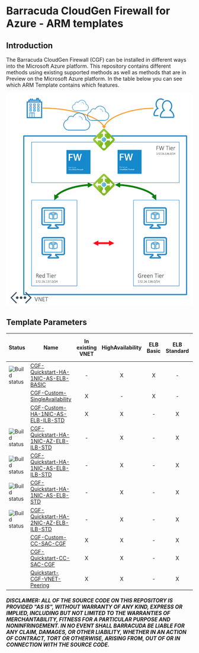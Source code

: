 # Barracuda CloudGen Firewall for Azure - ARM templates

## Introduction

The Barracuda CloudGen Firewall (CGF) can be installed in different ways into the Microsoft Azure platform. This repository contains different methods using existing supported methods as well as methods that are in Preview on the Microsoft Azure platform. In the table below you can see which ARM Template contains which features.

![Network diagram](CGF-Quickstart-HA-1NIC-AS-ELB-ILB-STD/images/cgf-ha-1nic-elb-ilb.png)

## Template Parameters
| Status | Name | In existing VNET | HighAvailability | ELB Basic | ELB Standard | ILB with HA Ports | Availability Zones | 1 NIC | 2 NIC 
|---|---|:---:|:---:|:---:|:---:|:---:|:---:|:---:|:---:
| ![Build status](https://img.shields.io/vso/build/cudajvhoof/19118fdb-7d82-4c41-a1fd-b16e490dc968/9.svg) | [CGF-Quickstart-HA-1NIC-AS-ELB-BASIC](https://github.com/barracudanetworks/ngf-azure-templates/tree/master/contrib/CGF-Quickstart-HA-1NIC-AS-ELB-BASIC) | - | X | X | - | - | - | - | X 
| | [CGF-Custom-SingleAvailability](https://github.com/barracudanetworks/ngf-azure-templates/tree/master/contrib/CGF-Custom-SingleAvailability) | X | - | X | - | - | - | - | X 
| | [CGF-Custom-HA-1NIC-AS-ELB-ILB-STD](https://github.com/barracudanetworks/ngf-azure-templates/tree/master/contrib/CGF-Custom-HA-1NIC-AS-ELB-ILB-STD) | X | X | - | X | X | - | X | - 
| ![Build status](https://img.shields.io/vso/build/cudajvhoof/19118fdb-7d82-4c41-a1fd-b16e490dc968/8.svg) | [CGF-Quickstart-HA-1NIC-AZ-ELB-ILB-STD](https://github.com/barracudanetworks/ngf-azure-templates/tree/master/contrib/CGF-Quickstart-HA-1NIC-AZ-ELB-ILB-STD) | - | X | - | X | X | X | X | - 
| ![Build status](https://img.shields.io/vso/build/cudajvhoof/19118fdb-7d82-4c41-a1fd-b16e490dc968/7.svg) | [CGF-Quickstart-HA-1NIC-AS-ELB-ILB-STD](https://github.com/barracudanetworks/ngf-azure-templates/tree/master/contrib/CGF-Quickstart-HA-1NIC-AS-ELB-ILB-STD) | - | X | - | X | X | - | X | - 
| ![Build status](https://img.shields.io/vso/build/cudajvhoof/19118fdb-7d82-4c41-a1fd-b16e490dc968/10.svg) | [CGF-Quickstart-HA-1NIC-AS-ELB-STD](https://github.com/barracudanetworks/ngf-azure-templates/tree/master/contrib/CGF-Quickstart-HA-1NIC-AS-ELB-STD) | - | X | - | X | - | - | X | - 
| ![Build status](https://img.shields.io/vso/build/cudajvhoof/19118fdb-7d82-4c41-a1fd-b16e490dc968/11.svg) | [CGF-Quickstart-HA-2NIC-AZ-ELB-ILB-STD](https://github.com/barracudanetworks/ngf-azure-templates/tree/master/contrib/CGF-Quickstart-HA-2NIC-AZ-ELB-ILB-STD) | - | X | - | X | X | X | - | X 
| | [CGF-Custom-CC-SAC-CGF](https://github.com/barracudanetworks/ngf-azure-templates/tree/master/contrib/CGF-Custom-CC-SAC-CGF) | X | X | - | X | X | - | X | - 
| | [CGF-Quickstart-CC-SAC-CGF](https://github.com/barracudanetworks/ngf-azure-templates/tree/master/contrib/CGF-Quickstart-CC-SAC-CGF) | X | X | - | X | X | - | X | - 
| | [Quickstart-CGF-VNET-Peering](https://github.com/barracudanetworks/ngf-azure-templates/tree/master/contrib/Quickstart-CGF-VNET-Peering) | X | X | - | X | X | - | X | - 
##### DISCLAIMER: ALL OF THE SOURCE CODE ON THIS REPOSITORY IS PROVIDED "AS IS", WITHOUT WARRANTY OF ANY KIND, EXPRESS OR IMPLIED, INCLUDING BUT NOT LIMITED TO THE WARRANTIES OF MERCHANTABILITY, FITNESS FOR A PARTICULAR PURPOSE AND NONINFRINGEMENT. IN NO EVENT SHALL BARRACUDA BE LIABLE FOR ANY CLAIM, DAMAGES, OR OTHER LIABILITY, WHETHER IN AN ACTION OF CONTRACT, TORT OR OTHERWISE, ARISING FROM, OUT OF OR IN CONNECTION WITH THE SOURCE CODE. #####
